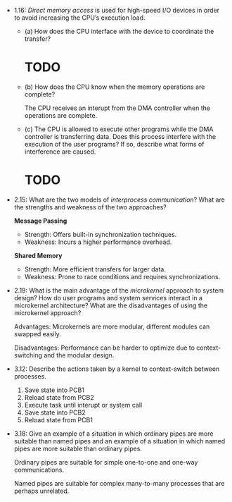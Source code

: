 - 1.16: _Direct memory access_ is used for high-speed I/O devices in order to avoid increasing the
  CPU’s execution load.

  - (a) How does the CPU interface with the device to coordinate the transfer?

    # TODO

  - (b) How does the CPU know when the memory operations are complete?

    The CPU receives an interupt from the DMA controller when the operations are complete.

  - (c) The CPU is allowed to execute other programs while the DMA controller is transferring data.
    Does this process interfere with the execution of the user programs? If so, describe what forms
    of interference are caused.

    # TODO

- 2.15: What are the two models of _interprocess communication_? What are the strengths and weakness
  of the two approaches?

  **Message Passing**

  - Strength: Offers built-in synchronization techniques.
  - Weakness: Incurs a higher performance overhead.

  **Shared Memory**

  - Strength: More efficient transfers for larger data.
  - Weakness: Prone to race conditions and requires synchronizations.

- 2.19: What is the main advantage of the _microkernel_ approach to system design? How do user
  programs and system services interact in a microkernel architecture? What are the disadvantages of
  using the microkernel approach?

  Advantages: Microkernels are more modular, different modules can swapped easily.

  Disadvantages: Performance can be harder to optimize due to context-switching and the modular
  design.

- 3.12: Describe the actions taken by a kernel to context-switch between processes.

  1. Save state into PCB1
  2. Reload state from PCB2
  3. Execute task until interupt or system call
  4. Save state into PCB2
  5. Reload state from PCB1

- 3.18: Give an example of a situation in which ordinary pipes are more suitable than named pipes
  and an example of a situation in which named pipes are more suitable than ordinary pipes.

  Ordinary pipes are suitable for simple one-to-one and one-way communications.

  Named pipes are suitable for complex many-to-many processes that are perhaps unrelated.
